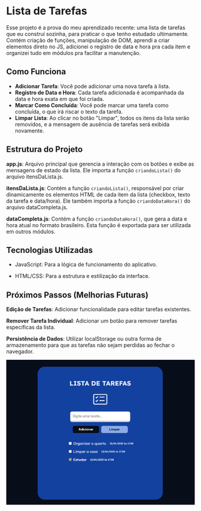 # Lista de Tarefas 
Esse projeto é a prova do meu aprendizado recente: uma lista de tarefas que eu construí sozinha, para praticar o que tenho estudado ultimamente. 
Contém criação de funções, manipulação de DOM, aprendi a criar elementos direto no JS, adicionei o registro de data e hora pra cada item e organizei tudo em módulos pra facilitar a manutenção.


## Como Funciona
- **Adicionar Tarefa**: Você pode adicionar uma nova tarefa à lista.
- **Registro de Data e Hora**: Cada tarefa adicionada é acompanhada da data e hora exata em que foi criada.
- **Marcar Como Concluída**: Você pode marcar uma tarefa como concluída, o que irá riscar o texto da tarefa.
- **Limpar Lista**: Ao clicar no botão "Limpar", todos os itens da lista serão removidos, e a mensagem de ausência de tarefas será exibida novamente.


## Estrutura do Projeto
**app.js**: Arquivo principal que gerencia a interação com os botões e exibe as mensagens de estado da lista. Ele importa a função `criandoLista()` do arquivo itensDaLista.js.

**itensDaLista.js**: Contém a função `criandoLista()`, responsável por criar dinamicamente os elementos HTML de cada item da lista (checkbox, texto da tarefa e data/hora). Ele também importa a função `criandoDataHora()` do arquivo dataCompleta.js.

**dataCompleta.js**: Contém a função `criandoDataHora()`, que gera a data e hora atual no formato brasileiro. Esta função é exportada para ser utilizada em outros módulos.


## Tecnologias Utilizadas
- JavaScript: Para a lógica de funcionamento do aplicativo.

- HTML/CSS: Para a estrutura e estilização da interface.


## Próximos Passos (Melhorias Futuras)
**Edição de Tarefas**: Adicionar funcionalidade para editar tarefas existentes.

**Remover Tarefa Individual**: Adicionar um botão para remover tarefas específicas da lista.

**Persistência de Dados**: Utilizar localStorage ou outra forma de armazenamento para que as tarefas não sejam perdidas ao fechar o navegador.

![Resultado](resultado.png)

